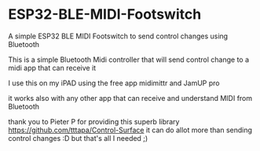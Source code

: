 # ESP32-BLE-MIDI-Footswitch
A simple ESP32 BLE MIDI Footswitch to send control changes using Bluetooth 

This is a simple Bluetooth Midi controller that will send control change to a midi app that can receive it 

I use this on my iPAD using the free app midimittr and JamUP pro

it works also with any other app that can receive and understand MIDI from Bluetooth 

thank you to Pieter P for providing this superb library https://github.com/tttapa/Control-Surface 
it can do allot more than sending control changes :D but that's all I needed ;) 

